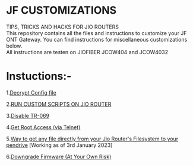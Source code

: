 # JF CUSTOMIZATIONS
TIPS, TRICKS AND HACKS FOR JIO ROUTERS <br />
This repository contains all the files and instructions to customize your JF ONT Gateway. You can find instructions for miscellaneous customizations below. <br />
All instructions are testen on JIOFIBER JCOW404 and JCOW4032 <br/>
# Instuctions:-

1.[Decrypt Config file](https://github.com/Naitik1208/JF-ROUTER/blob/main/Instructions/Decrypt%20Config%20File.md)

2.[RUN CUSTOM SCRIPTS ON JIO ROUTER](https://github.com/Naitik1208/JF-ROUTER/blob/main/Instructions/Run%20Custom%20Scripts%20On%20Your%20Router.md)

3.[Disable TR-069](https://github.com/Naitik1208/JF-ROUTER/blob/main/Instructions/Disable%20TR-069.md)

4.[Get Root Access (via Telnet)](https://github.com/Naitik1208/JF-ROUTER/blob/main/Instructions/Get-Root-Access-JF-ONT-Home-Gateway.md)

5.[Way to get any file directly from your Jio Router's Filesystem to your pendrive](https://github.com/Naitik1208/JF-ROUTER/blob/main/Instructions/Way%20to%20get%20any%20file%20directly%20from%20your%20Jio%20Router's%20Filesystem%20to%20your%20pendrive.md) [Working as of 3rd January 2023] <br />

6.[Downgrade Firmware (At Your Own Risk)](https://github.com/Naitik1208/JF-ROUTER/blob/main/Instructions/Downgrade%20Firmware.md) 
